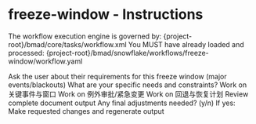 # freeze-window - Instructions

<critical>The workflow execution engine is governed by: {project-root}/bmad/core/tasks/workflow.xml</critical>
<critical>You MUST have already loaded and processed: {project-root}/bmad/snowflake/workflows/freeze-window/workflow.yaml</critical>

<workflow>

<step n="1" goal="Understand Requirements">
<action>Ask the user about their requirements for this freeze window (major events/blackouts)</action>
<ask>What are your specific needs and constraints?</ask>
</step>

<step n="2" goal="关键事件与窗口">
<action>Work on 关键事件与窗口</action>
<template-output section="events"/>
</step>

<step n="3" goal="例外审批/紧急变更">
<action>Work on 例外审批/紧急变更</action>
<template-output section="policy"/>
</step>

<step n="4" goal="回退与恢复计划">
<action>Work on 回退与恢复计划</action>
<template-output section="rollback"/>
</step>

<step n="5" goal="Review and Finalize">
<action>Review complete document output</action>
<ask>Any final adjustments needed? (y/n)</ask>
<check>If yes:</check>
  <action>Make requested changes and regenerate output</action>
</step>

</workflow>
